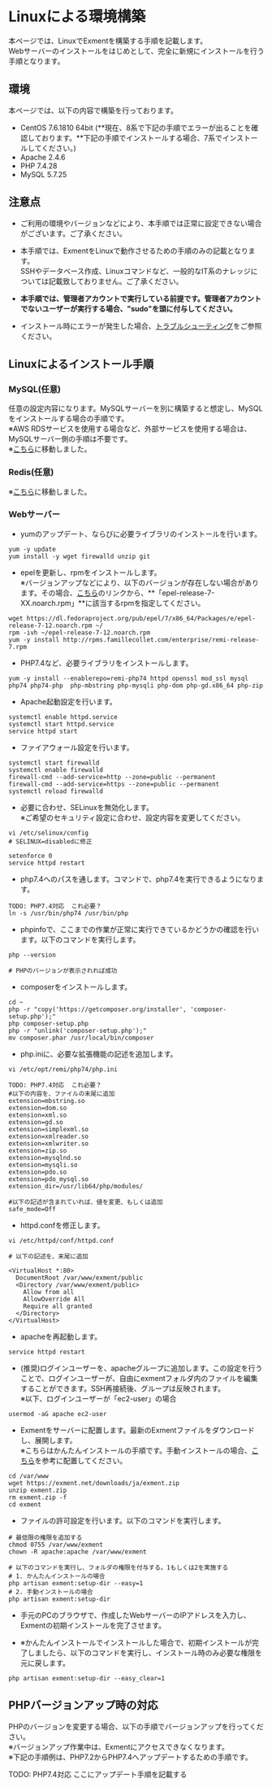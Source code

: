 # Linuxによる環境構築
本ページでは、LinuxでExmentを構築する手順を記載します。  
Webサーバーのインストールをはじめとして、完全に新規にインストールを行う手順となります。

## 環境
本ページでは、以下の内容で構築を行っております。  
- CentOS 7.6.1810 64bit (**現在、8系で下記の手順でエラーが出ることを確認しております。**下記の手順でインストールする場合、7系でインストールしてください。)
- Apache 2.4.6
- PHP 7.4.28
- MySQL 5.7.25

## 注意点

- ご利用の環境やバージョンなどにより、本手順では正常に設定できない場合がございます。ご了承ください。

- 本手順では、ExmentをLinuxで動作させるための手順のみの記載となります。  
SSHやデータベース作成、Linuxコマンドなど、一般的なIT系のナレッジについては記載致しておりません。ご了承ください。  

- **本手順では、管理者アカウントで実行している前提です。管理者アカウントでないユーザーが実行する場合、"sudo"を頭に付与してください。**

- インストール時にエラーが発生した場合、[トラブルシューティング](/ja/troubleshooting)をご参照ください。


## Linuxによるインストール手順

### MySQL(任意)
任意の設定内容になります。MySQLサーバーを別に構築すると想定し、MySQLをインストールする場合の手順です。  
※AWS RDSサービスを使用する場合など、外部サービスを使用する場合は、MySQLサーバー側の手順は不要です。  
※[こちら](/ja/install_mysql)に移動しました。

### Redis(任意)
※[こちら](/ja/additional_session_cache_driver)に移動しました。

### Webサーバー
- yumのアップデート、ならびに必要ライブラリのインストールを行います。  

~~~
yum -y update
yum install -y wget firewalld unzip git
~~~


- epelを更新し、rpmをインストールします。  
※バージョンアップなどにより、以下のバージョンが存在しない場合があります。その場合、[こちら](https://dl.fedoraproject.org/pub/epel/7/x86_64/Packages/e/)のリンクから、**「epel-release-7-XX.noarch.rpm」**に該当するrpmを指定してください。

~~~
wget https://dl.fedoraproject.org/pub/epel/7/x86_64/Packages/e/epel-release-7-12.noarch.rpm ~/
rpm -ivh ~/epel-release-7-12.noarch.rpm 
yum -y install http://rpms.famillecollet.com/enterprise/remi-release-7.rpm
~~~

- PHP7.4など、必要ライブラリをインストールします。

~~~
yum -y install --enablerepo=remi-php74 httpd openssl mod_ssl mysql php74 php74-php  php-mbstring php-mysqli php-dom php-gd.x86_64 php-zip
~~~

- Apache起動設定を行います。

~~~
systemctl enable httpd.service
systemctl start httpd.service
service httpd start
~~~

- ファイアウォール設定を行います。
~~~
systemctl start firewalld
systemctl enable firewalld
firewall-cmd --add-service=http --zone=public --permanent
firewall-cmd --add-service=https --zone=public --permanent
systemctl reload firewalld
~~~

- 必要に合わせ、SELinuxを無効化します。  
※ご希望のセキュリティ設定に合わせ、設定内容を変更してください。

~~~
vi /etc/selinux/config
# SELINUX=disabledに修正

setenforce 0
service httpd restart
~~~

- php7.4へのパスを通します。コマンドで、php7.4を実行できるようになります。

~~~
TODO: PHP7.4対応  これ必要？  
ln -s /usr/bin/php74 /usr/bin/php
~~~

- phpinfoで、ここまでの作業が正常に実行できているかどうかの確認を行います。以下のコマンドを実行します。  

~~~
php --version

# PHPのバージョンが表示されれば成功
~~~


- composerをインストールします。
~~~
cd ~
php -r "copy('https://getcomposer.org/installer', 'composer-setup.php');"
php composer-setup.php
php -r "unlink('composer-setup.php');"
mv composer.phar /usr/local/bin/composer
~~~

- php.iniに、必要な拡張機能の記述を追加します。

~~~
vi /etc/opt/remi/php74/php.ini

TODO: PHP7.4対応  これ必要？  
#以下の内容を、ファイルの末尾に追加
extension=mbstring.so
extension=dom.so
extension=xml.so
extension=gd.so
extension=simplexml.so
extension=xmlreader.so
extension=xmlwriter.so
extension=zip.so
extension=mysqlnd.so
extension=mysqli.so
extension=pdo.so
extension=pdo_mysql.so
extension_dir=/usr/lib64/php/modules/

#以下の記述が含まれていれば、値を変更、もしくは追加
safe_mode=Off
~~~

- httpd.confを修正します。

~~~
vi /etc/httpd/conf/httpd.conf

# 以下の記述を、末尾に追加

<VirtualHost *:80>
  DocumentRoot /var/www/exment/public
  <Directory /var/www/exment/public>
    Allow from all
    AllowOverride All
    Require all granted
  </Directory>
</VirtualHost>
~~~

- apacheを再起動します。
~~~
service httpd restart
~~~

- (推奨)ログインユーザーを、apacheグループに追加します。この設定を行うことで、ログインユーザーが、自由にexmentフォルダ内のファイルを編集することができます。SSH再接続後、グループは反映されます。  
※以下、ログインユーザーが「ec2-user」の場合

~~~
usermod -aG apache ec2-user
~~~

- Exmentをサーバーに配置します。最新のExmentファイルをダウンロードし、展開します。  
※こちらはかんたんインストールの手順です。手動インストールの場合、[こちら](/ja/quickstart_manual)を参考に配置してください。

~~~
cd /var/www
wget https://exment.net/downloads/ja/exment.zip
unzip exment.zip
rm exment.zip -f
cd exment
~~~

- ファイルの許可設定を行います。以下のコマンドを実行します。

~~~
# 最低限の権限を追加する
chmod 0755 /var/www/exment
chown -R apache:apache /var/www/exment

# 以下のコマンドを実行し、フォルダの権限を付与する。1もしくは2を実施する
# 1. かんたんインストールの場合
php artisan exment:setup-dir --easy=1
# 2. 手動インストールの場合
php artisan exment:setup-dir
~~~

- 手元のPCのブラウザで、作成したWebサーバーのIPアドレスを入力し、Exmentの初期インストールを完了させます。

- ※かんたんインストールでインストールした場合で、初期インストールが完了しましたら、以下のコマンドを実行し、インストール時のみ必要な権限を元に戻します。

~~~
php artisan exment:setup-dir --easy_clear=1
~~~


## PHPバージョンアップ時の対応
PHPのバージョンを変更する場合、以下の手順でバージョンアップを行ってください。  
※バージョンアップ作業中は、Exmentにアクセスできなくなります。  
※下記の手順例は、PHP7.2からPHP7.4へアップデートするための手順です。  
  
TODO: PHP7.4対応  ここにアップデート手順を記載する